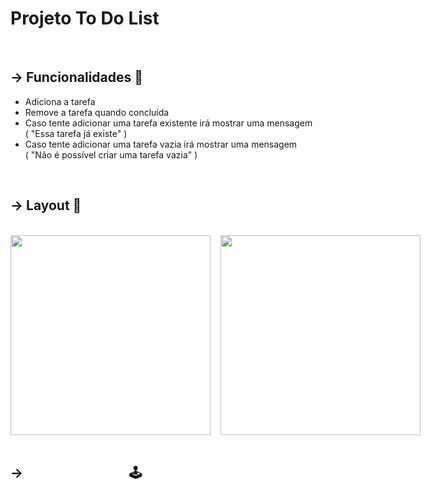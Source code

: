 # Projeto To Do List
<br>

## -> Funcionalidades 🔧
  * Adiciona a tarefa
  * Remove a tarefa quando concluída
  * Caso tente adicionar uma tarefa existente irá mostrar uma mensagem <br>  ( "Essa tarefa já existe" )
  * Caso tente adicionar uma tarefa vazia irá mostrar uma mensagem <br> ( "Não é possível criar uma tarefa vazia" )

<br>

## -> Layout 📲
<br>
<div style=" width: 100%; display: flex; gap: 1rem;">
  <img style="height: 320px; width: auto;" src="https://github.com/Aparecido-Silva/todo-list/assets/122464888/fc145b04-b422-40db-9c67-616f6ac9eb15"/>
  <img style="height: 320px; width: auto;" src="https://github.com/Aparecido-Silva/todo-list/assets/122464888/65f866ae-38db-4440-a0bc-d556eb93197b"/>
</div>
<br>

## -> <a style="color:#fff;" href="https://todolist-tarefa.vercel.app/">Link para testar</a> 🕹️

